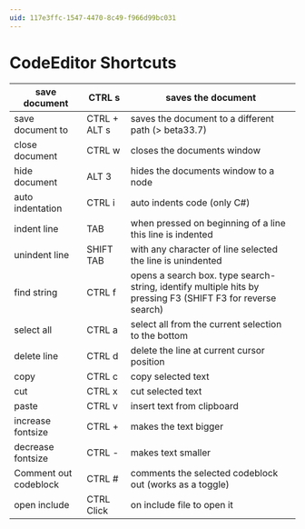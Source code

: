 ```yaml
---
uid: 117e3ffc-1547-4470-8c49-f966d99bc031
---
```


# CodeEditor Shortcuts
save document | CTRL s | saves the document  
--- | --- | ---  
save document to | CTRL + ALT s | saves the document to a different path (> beta33.7)  
close document | CTRL w | closes the documents window  
hide document | ALT 3 | hides the documents window to a node   
auto indentation  |CTRL i| auto indents code (only C#)  
indent line | TAB | when pressed on beginning of a line this line is indented  
unindent line | SHIFT TAB | with any character of line selected the line is unindented  
find string | CTRL f | opens a search box. type search-string, identify multiple hits by pressing F3 (SHIFT F3 for reverse search)  
select all | CTRL a| select all from the current selection to the bottom  
delete line | CTRL d | delete the line at current cursor position  
copy | CTRL c | copy selected text  
cut | CTRL x | cut selected text  
paste | CTRL v | insert text from clipboard  
increase fontsize    | CTRL + 	| makes the text bigger  
decrease fontsize   | CTRL - | makes text smaller  
Comment out codeblock    | CTRL # 	| comments the selected codeblock out (works as a toggle)  
open include | CTRL Click | on include file to open it  



